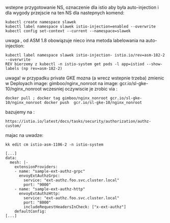 
wstepne przygotowanie NS, oznaczenie dla istio aby była auto-injection i dla wygody przejscie na ten NS dla nastepnych komend:


```
kubectl create namespace slawek
kubectl label namespace slawek istio-injection=enabled --overwrite
kubectl config set-context --current --namespace=slawek
```

uwaga , od ASM 1.8 obowiązuje nieco inna metoda labelowania na auto-injection:
```
kubectl label namespace slawek istio-injection- istio.io/rev=asm-182-2 --overwrite
REV bierzemy z kubectl -n istio-system get pods -l app=istiod --show-labels (np rev=asm-182-2)
```

uwaga! w przypadku private GKE mozna (a wrecz wstepnie trzeba) zmienic w Deployach image: gimboo/nginx_nonroot na image: gcr.io/sl-gke-10/nginx_nonroot
wczesniej oczywiscie je zrobic via :  
```
docker pull ; docker tag gimboo/nginx_nonroot gcr.io/sl-gke-10/nginx_nonroot docker push  gcr.io/sl-gke-10/nginx_nonroot
```

bazujemy na :
```
https://istio.io/latest/docs/tasks/security/authorization/authz-custom/
```

majac na uwadze: 

```
kk edit cm istio-asm-1106-2 -n istio-system

[...]
data:
  mesh: |-
    extensionProviders:
    - name: "sample-ext-authz-grpc"
      envoyExtAuthzGrpc:
        service: "ext-authz.foo.svc.cluster.local"
        port: "9000"
    - name: "sample-ext-authz-http"
      envoyExtAuthzHttp:
        service: "ext-authz.foo.svc.cluster.local"
        port: "8000"
        includeRequestHeadersInCheck: ["x-ext-authz"]
    defaultConfig:
[...]

```
